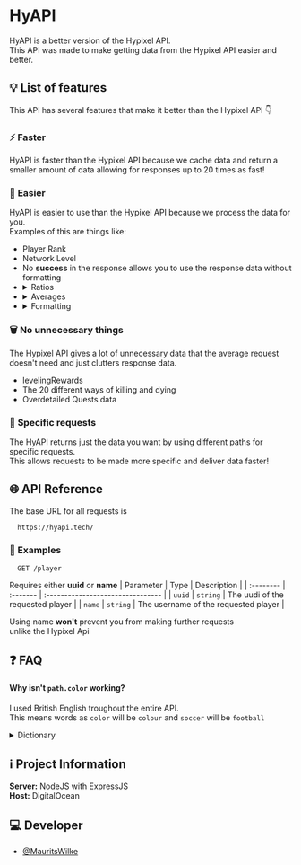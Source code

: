 # HyAPI

HyAPI is a better version of the Hypixel API. \
This API was made to make getting data from the Hypixel API easier and better.

## 💡 List of features

This API has several features that make it better than the Hypixel API 👇

### ⚡ **Faster**

HyAPI is faster than the Hypixel API because we cache data and return a smaller amount of data allowing for responses up to 20 times as fast!

### 📗 **Easier**

HyAPI is easier to use than the Hypixel API because we process the data for you. \
Examples of this are things like:

<ul>
	<li> Player Rank
	<li> Network Level
	<li> No <b>success</b> in the response allows you to use the response data without formatting
	<li> 
	<details>
	<summary>Ratios</summary>
		<ul>
			<li> Win Lose Ratio
			<li> Final Kill Death Ratio
			<li> Kill Death Ratio
		</ul>
	</details>
	<li> 
	<details>
	<summary>Averages</summary>
		<ul>
			<li> Average Kills per Game
			<li> Average Deaths per Game
			<li> Average XP per Game
		</ul>
	</details>
	<li> 
	<details>
	<summary>Formatting</summary>
		The API automatically removes formatting of things like <b>Pet Name Colour</b> and stores it in an extra variable for ease of access
	</details>
</ul>

### 🗑 **No unnecessary things**

The Hypixel API gives a lot of unnecessary data that the average request doesn't need and just clutters response data.

<ul>
	<li> levelingRewards
	<li> The 20 different ways of killing and dying
	<li> Overdetailed Quests data
</ul>

### 🛒 **Specific requests**

The HyAPI returns just the data you want by using different paths for specific requests. \
This allows requests to be made more specific and deliver data faster!

## 🌐 API Reference

The base URL for all requests is

```http
  https://hyapi.tech/
```

### 📖 Examples

```http
  GET /player
```

Requires either **uuid** or **name**
| Parameter | Type | Description |
| :-------- | :------- | :-------------------------------- |
| `uuid` | `string` | The uudi of the requested player |
| `name` | `string` | The username of the requested player |

Using name **won't** prevent you from making further requests \
unlike the Hypixel Api

## ❓ FAQ

#### Why isn't `path.color` working?

I used British English troughout the entire API. \
This means words as `color` will be `colour` and `soccer` will be `football`

<details>
<summary>Dictionary</summary>

| American | British    |
| :------- | :--------- |
| `color`  | `colour`   |
| `soccer` | `football` |

</details>

## ℹ Project Information

**Server:** NodeJS with ExpressJS \
 **Host:** DigitalOcean

## 💻 Developer

- [@MauritsWilke](https://www.github.com/MauritsWilke)
